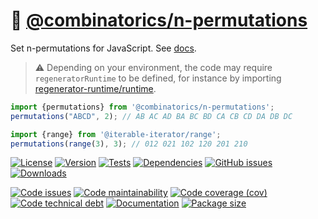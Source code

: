 :zebra: [@combinatorics/n-permutations](https://computational-combinatorics.github.io/n-permutations)
==

Set n-permutations for JavaScript.
See [docs](https://computational-combinatorics.github.io/n-permutations/index.html).

> :warning: Depending on your environment, the code may require
> `regeneratorRuntime` to be defined, for instance by importing
> [regenerator-runtime/runtime](https://www.npmjs.com/package/regenerator-runtime).

```js
import {permutations} from '@combinatorics/n-permutations';
permutations("ABCD", 2); // AB AC AD BA BC BD CA CB CD DA DB DC

import {range} from '@iterable-iterator/range';
permutations(range(3), 3); // 012 021 102 120 201 210
```

[![License](https://img.shields.io/github/license/computational-combinatorics/n-permutations.svg)](https://raw.githubusercontent.com/computational-combinatorics/n-permutations/main/LICENSE)
[![Version](https://img.shields.io/npm/v/@combinatorics/n-permutations.svg)](https://www.npmjs.org/package/@combinatorics/n-permutations)
[![Tests](https://img.shields.io/github/actions/workflow/status/computational-combinatorics/n-permutations/ci.yml?branch=main&event=push&label=tests)](https://github.com/computational-combinatorics/n-permutations/actions/workflows/ci.yml?query=branch:main)
[![Dependencies](https://img.shields.io/librariesio/github/computational-combinatorics/n-permutations.svg)](https://github.com/computational-combinatorics/n-permutations/network/dependencies)
[![GitHub issues](https://img.shields.io/github/issues/computational-combinatorics/n-permutations.svg)](https://github.com/computational-combinatorics/n-permutations/issues)
[![Downloads](https://img.shields.io/npm/dm/@combinatorics/n-permutations.svg)](https://www.npmjs.org/package/@combinatorics/n-permutations)

[![Code issues](https://img.shields.io/codeclimate/issues/computational-combinatorics/n-permutations.svg)](https://codeclimate.com/github/computational-combinatorics/n-permutations/issues)
[![Code maintainability](https://img.shields.io/codeclimate/maintainability/computational-combinatorics/n-permutations.svg)](https://codeclimate.com/github/computational-combinatorics/n-permutations/trends/churn)
[![Code coverage (cov)](https://img.shields.io/codecov/c/gh/computational-combinatorics/n-permutations/main.svg)](https://codecov.io/gh/computational-combinatorics/n-permutations)
[![Code technical debt](https://img.shields.io/codeclimate/tech-debt/computational-combinatorics/n-permutations.svg)](https://codeclimate.com/github/computational-combinatorics/n-permutations/trends/technical_debt)
[![Documentation](https://computational-combinatorics.github.io/n-permutations/badge.svg)](https://computational-combinatorics.github.io/n-permutations/source.html)
[![Package size](https://img.shields.io/bundlephobia/minzip/@combinatorics/n-permutations)](https://bundlephobia.com/result?p=@combinatorics/n-permutations)
